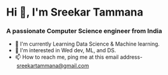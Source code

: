 Hi 👋, I'm Sreekar Tammana
======================

### A passionate Computer Science engineer from India

-   🔭 I'm currently Learning Data Science & Machine learning.
-   👀 I'm interested in Wed dev, ML, and DS.
-   📫 How to reach me, ping me at this email address- <sreekartammana@gmail.com>
